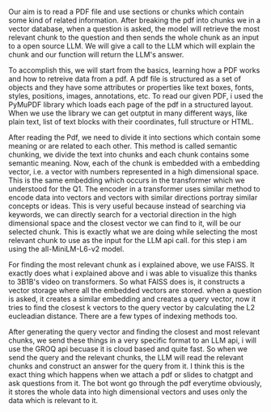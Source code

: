 Our aim is to read a PDF file and use sections or chunks which contain some kind of related information. After breaking the pdf into chunks we in a vector database, when a question is asked, the model will retrieve the most relevant chunk to the question and then sends the whole chunk as an input to a open source LLM. We will give a call to the LLM which will explain the chunk and our function will return the LLM's answer.

To accomplish this, we will start from the basics, learning how a PDF works and how to retreive data from a pdf. 
A pdf file is structured as a set of objects and they have some attributes or properties like text boxes, fonts, styles, positions, images, annotations, etc. 
To read our given PDF, i used the PyMuPDF library which loads each page of the pdf in a structured layout. When we use the library we can get outptut in many different ways, like plain text, list of text blocks with their coordinates, full structure or HTML. 

After reading the Pdf, we need to divide it into sections which contain some meaning or are related to each other. This method is called semantic chunking, we divide the text into chunks and each chunk contains some semantic meaning. Now, each of the chunk is embedded with a embedding vector, i.e. a vector with numbers represented in a high dimensional space. This is the same embedding which occurs in the transformer which we understood for the Q1. The encoder in a transformer uses similar method to encode data into vectors and vectors with similar directions portray similar concepts or ideas. This is very useful because instead of searching via keywords, we can directly search for a vectorial direction in the high dimensional space and the closest vector we can find to it, will be our selected chunk. This is exactly what we are doing while selecting the most relevant chunk to use as the input for the LLM api call. for this step i am using the all-MiniLM-L6-v2 model.

For finding the most relevant chunk as i explained above, we use FAISS. It exactly does what i explained above and i was able to visualize this thanks to 3B1B's video on transformers. So what FAISS does is, it constructs a vector storage where all the embedded vectors are stored. when a question is asked, it creates a similar embedding and creates a query vector, now it tries to find the closest k vectors to the query vector by calculating the L2 eucleadian distance. There are a few types of indexing methods too. 

After generating the query vector and finding the closest and most relevant chunks, we send these things in a very specific format to an LLM api, i will use the GROQ api becuase it is cloud based and quite fast. So when we send the query and the relevant chunks, the LLM will read the relevant chunks and construct an answer for the query from it. I think this is the exact thing which happens when we attach a pdf or slides to chatgpt and ask questions from it. The bot wont go through the pdf everytime obviously, it stores the whole data into high dimensional vectors and uses only the data which is relevant to it. 